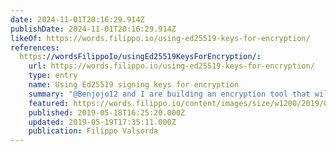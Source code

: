 ```yaml
---
date: 2024-11-01T20:16:29.914Z
publishDate: 2024-11-01T20:16:29.914Z
likeOf: https://words.filippo.io/using-ed25519-keys-for-encryption/
references:
  https://wordsFilippoIo/usingEd25519KeysForEncryption/:
    url: https://words.filippo.io/using-ed25519-keys-for-encryption/
    type: entry
    name: Using Ed25519 signing keys for encryption
    summary: "@Benjojo12 and I are building an encryption tool that will support SSH keys as recipients. For Ed25519 keys that requires converting points between different elliptic curves. Let's see why and how."
    featured: https://words.filippo.io/content/images/size/w1200/2019/05/Screen-Shot-2019-05-18-at-12.24.25.png
    published: 2019-05-18T16:25:20.000Z
    updated: 2019-05-19T17:35:11.000Z
    publication: Filippo Valsorda
---
```

